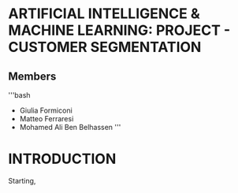 # ARTIFICIAL INTELLIGENCE & MACHINE LEARNING: PROJECT - CUSTOMER SEGMENTATION

## Members
'''bash
- Giulia Formiconi
- Matteo Ferraresi
- Mohamed Ali Ben Belhassen
'''

# INTRODUCTION

Starting, 